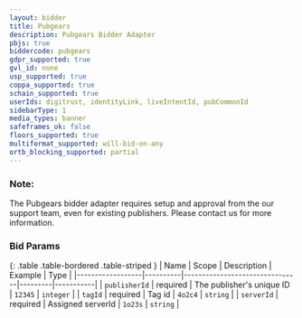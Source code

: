 ```yaml
---
layout: bidder
title: Pubgears
description: Pubgears Bidder Adapter
pbjs: true
biddercode: pubgears
gdpr_supported: true
gvl_id: none
usp_supported: true
coppa_supported: true
schain_supported: true
userIds: digitrust, identityLink, liveIntentId, pubCommonId
sidebarType: 1
media_types: banner
safeframes_ok: false
floors_supported: true
multiformat_supported: will-bid-on-any
ortb_blocking_supported: partial
---
```


### Note:
The Pubgears bidder adapter requires setup and approval from the our support team, even for existing publishers. Please contact us for more information.

### Bid Params

{: .table .table-bordered .table-striped }
| Name             | Scope    | Description                    | Example | Type      |
|------------------|----------|--------------------------------|---------|-----------|
| `publisherId`    | required | The publisher's unique ID      | `12345` | `integer` |
| `tagId`          | required | Tag id                         | `4o2c4` | `string`  |
| `serverId`       | required | Assigned serverId              | `1o23s` | `string`  |
